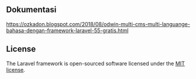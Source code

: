 ## Dokumentasi
<a href="https://ozkadon.blogspot.com/2018/08/odwin-multi-cms-multi-languange-bahasa-dengan-framework-laravel-55-gratis.html">https://ozkadon.blogspot.com/2018/08/odwin-multi-cms-multi-languange-bahasa-dengan-framework-laravel-55-gratis.html</a>

## License

The Laravel framework is open-sourced software licensed under the [MIT license](https://opensource.org/licenses/MIT).
